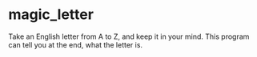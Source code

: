 # magic_letter

Take an English letter from A to Z, and keep it in your mind. This program can tell you at the end, what the letter is. 
